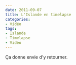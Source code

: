 ```yaml
---
date: 2011-09-07
title: L'Islande en timelapse
categories:
- Vidéo
tags:
- Islande
- Timelapse
- Vidéo
---
```

Ça donne envie d'y retourner.
